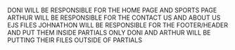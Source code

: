 DONI WILL BE RESPONSIBLE FOR THE HOME PAGE AND  SPORTS PAGE
ARTHUR WILL BE RESPONSIBLE FOR THE CONTACT US AND ABOUT US EJS FILES 
JOHNATHON WILL BE RESPONSIBLE FOR THE FOOTER/HEADER AND PUT THEM INSIDE PARTIALS
ONLY DONI AND ARTHUR WILL BE PUTTING THEIR FILES OUTSIDE OF PARTIALS


